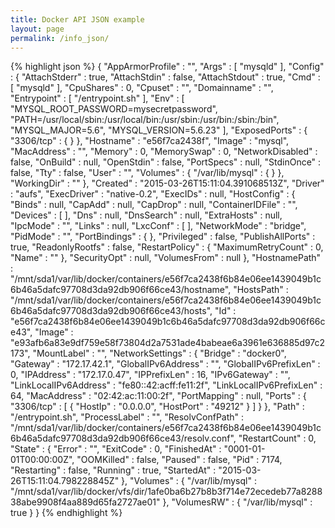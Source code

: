 ```yaml
---
title: Docker API JSON example
layout: page
permalink: /info_json/
---
```

{% highlight json %}
{
  "AppArmorProfile" : "",
  "Args" : [ "mysqld" ],
  "Config" : {
    "AttachStderr" : true,
    "AttachStdin" : false,
    "AttachStdout" : true,
    "Cmd" : [ "mysqld" ],
    "CpuShares" : 0,
    "Cpuset" : "",
    "Domainname" : "",
    "Entrypoint" : [ "/entrypoint.sh" ],
    "Env" : [ "MYSQL_ROOT_PASSWORD=mysecretpassword", "PATH=/usr/local/sbin:/usr/local/bin:/usr/sbin:/usr/bin:/sbin:/bin", "MYSQL_MAJOR=5.6", "MYSQL_VERSION=5.6.23" ],
    "ExposedPorts" : {
      "3306/tcp" : { }
    },
    "Hostname" : "e56f7ca2438f",
    "Image" : "mysql",
    "MacAddress" : "",
    "Memory" : 0,
    "MemorySwap" : 0,
    "NetworkDisabled" : false,
    "OnBuild" : null,
    "OpenStdin" : false,
    "PortSpecs" : null,
    "StdinOnce" : false,
    "Tty" : false,
    "User" : "",
    "Volumes" : {
      "/var/lib/mysql" : { }
    },
    "WorkingDir" : ""
  },
  "Created" : "2015-03-26T15:11:04.391068513Z",
  "Driver" : "aufs",
  "ExecDriver" : "native-0.2",
  "ExecIDs" : null,
  "HostConfig" : {
    "Binds" : null,
    "CapAdd" : null,
    "CapDrop" : null,
    "ContainerIDFile" : "",
    "Devices" : [ ],
    "Dns" : null,
    "DnsSearch" : null,
    "ExtraHosts" : null,
    "IpcMode" : "",
    "Links" : null,
    "LxcConf" : [ ],
    "NetworkMode" : "bridge",
    "PidMode" : "",
    "PortBindings" : { },
    "Privileged" : false,
    "PublishAllPorts" : true,
    "ReadonlyRootfs" : false,
    "RestartPolicy" : {
      "MaximumRetryCount" : 0,
      "Name" : ""
    },
    "SecurityOpt" : null,
    "VolumesFrom" : null
  },
  "HostnamePath" : "/mnt/sda1/var/lib/docker/containers/e56f7ca2438f6b84e06ee1439049b1c6b46a5dafc97708d3da92db906f66ce43/hostname",
  "HostsPath" : "/mnt/sda1/var/lib/docker/containers/e56f7ca2438f6b84e06ee1439049b1c6b46a5dafc97708d3da92db906f66ce43/hosts",
  "Id" : "e56f7ca2438f6b84e06ee1439049b1c6b46a5dafc97708d3da92db906f66ce43",
  "Image" : "e93afb6a83e9df759e58f73804d2a7531ade4babeae6a3961e636885d97c2173",
  "MountLabel" : "",
  "NetworkSettings" : {
    "Bridge" : "docker0",
    "Gateway" : "172.17.42.1",
    "GlobalIPv6Address" : "",
    "GlobalIPv6PrefixLen" : 0,
    "IPAddress" : "172.17.0.47",
    "IPPrefixLen" : 16,
    "IPv6Gateway" : "",
    "LinkLocalIPv6Address" : "fe80::42:acff:fe11:2f",
    "LinkLocalIPv6PrefixLen" : 64,
    "MacAddress" : "02:42:ac:11:00:2f",
    "PortMapping" : null,
    "Ports" : {
      "3306/tcp" : [ {
        "HostIp" : "0.0.0.0",
        "HostPort" : "49212"
      } ]
    }
  },
  "Path" : "/entrypoint.sh",
  "ProcessLabel" : "",
  "ResolvConfPath" : "/mnt/sda1/var/lib/docker/containers/e56f7ca2438f6b84e06ee1439049b1c6b46a5dafc97708d3da92db906f66ce43/resolv.conf",
  "RestartCount" : 0,
  "State" : {
    "Error" : "",
    "ExitCode" : 0,
    "FinishedAt" : "0001-01-01T00:00:00Z",
    "OOMKilled" : false,
    "Paused" : false,
    "Pid" : 7174,
    "Restarting" : false,
    "Running" : true,
    "StartedAt" : "2015-03-26T15:11:04.798228845Z"
  },
  "Volumes" : {
    "/var/lib/mysql" : "/mnt/sda1/var/lib/docker/vfs/dir/1afe0ba6b27b8b3f714e72ecedeb77a828838abe9908f4aa889d65fa2727ae01"
  },
  "VolumesRW" : {
    "/var/lib/mysql" : true
  }
}
{% endhighlight %}